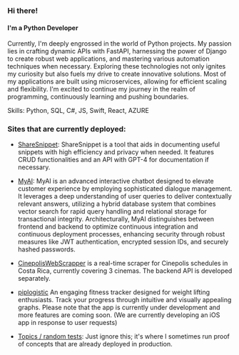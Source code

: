 ### Hi there!
#### I'm a Python Developer
Currently, I'm deeply engrossed in the world of Python projects. My passion lies in crafting dynamic APIs with FastAPI, harnessing the power of Django to create robust web applications, and mastering various automation techniques when necessary. Exploring these technologies not only ignites my curiosity but also fuels my drive to create innovative solutions. Most of my applications are built using microservices, allowing for efficient scaling and flexibility. I'm excited to continue my journey in the realm of programming, continuously learning and pushing boundaries.

Skills: Python, SQL, C#, JS, Swift, React, AZURE

### Sites that are currently deployed:

- [ShareSnippet](https://sharesnippet.azurewebsites.net/): ShareSnippet is a tool that aids in documenting useful snippets with high efficiency and privacy when needed. It features CRUD functionalities and an API with GPT-4 for documentation if necessary.
- [MyAI](https://myaiui.azurewebsites.net/): MyAI is an advanced interactive chatbot designed to elevate customer experience by employing sophisticated dialogue management. It leverages a deep understanding of user queries to deliver contextually relevant answers, utilizing a hybrid database system that combines vector search for rapid query handling and relational storage for transactional integrity. Architecturally, MyAI distinguishes between frontend and backend to optimize continuous integration and continuous deployment processes, enhancing security through robust measures like JWT authentication, encrypted session IDs, and securely hashed passwords.
- [CinepolisWebScrapper](https://cinepolisscrapperui.azurewebsites.net/) is a real-time scraper for Cinepolis schedules in Costa Rica, currently covering 3 cinemas.
  The backend API is developed separately.
- [piplogistic](https://www.piplogistic.com/) An engaging fitness tracker designed for weight lifting enthusiasts. Track your progress through intuitive and visually appealing graphs. Please note that the app is currently under development and more features are coming soon. (We are currently developing an iOS app in response to user requests)
  
- [Topics / random tests](https://topics-drc4.onrender.com/): Just ignore this; it's where I sometimes run proof of concepts that are already deployed in production.


